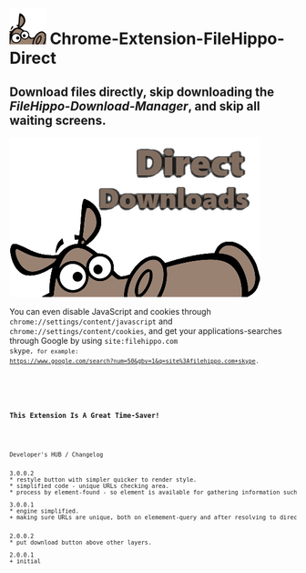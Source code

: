 <h1><img alt="" src="resources/icon.png" height="64" width="64"/> Chrome-Extension-FileHippo-Direct</h1>

<h2>Download files directly, skip downloading the <em>FileHippo-Download-Manager</em>, and skip all waiting screens.</h2>

<img alt="" src="resources/tile.png"/>

You can even disable JavaScript and cookies through <code>chrome://settings/content/javascript</code> and <code>chrome://settings/content/cookies</code>, and get your applications-searches through Google by using <code>site:filehippo.com skype<code>,
for example: <a href="https://www.google.com/search?num=50&gbv=1&q=site%3Afilehippo.com+skype">https://www.google.com/search?num=50&gbv=1&q=site%3Afilehippo.com+skype</a>.

<img width="1" height="1" alt="" src="resources/screenshot_1.png"/>

<h3>This Extension Is A Great Time-Saver!</h3>

<pre>
Developer's HUB / Changelog


3.0.0.2
* restyle button with simpler quicker to render style.
* simplified code - unique URLs checking area.
* process by element-found - so element is available for gathering information such as original URL and original inner-text.

3.0.0.1
* engine simplified.
+ making sure URLs are unique, both on elemement-query and after resolving to direct-URL, so there will be truly one-link/per-url.


2.0.0.2
* put download button above other layers.

2.0.0.1
+ initial
</pre>

<!-- <a href="https://paypal.me/e1adkarak0"><img src="https://www.paypalobjects.com/webstatic/mktg/Logo/pp-logo-100px.png" alt="PayPal Donation"></a> -->
